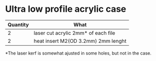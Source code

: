 # Ultra low profile acrylic case

| Quantity | What                                 |
| -------- | ------------------------------------ |
| 2        | laser cut acrylic 2mm\* of each file |
| 2        | heat insert M2(OD 3.2mm) 2mm lenght  |

\*The laser kerf is somewhat ajusted in some holes, but not in the case.
